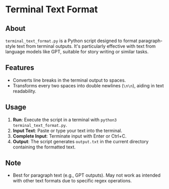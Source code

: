 # Terminal Text Format

## About
`terminal_text_format.py` is a Python script designed to format paragraph-style text from terminal outputs. It's particularly effective with text from language models like GPT, suitable for story writing or similar tasks.

## Features
- Converts line breaks in the terminal output to spaces.
- Transforms every two spaces into double newlines (`\n\n`), aiding in text readability.

## Usage
1. **Run**: Execute the script in a terminal with `python3 terminal_text_format.py`.
2. **Input Text**: Paste or type your text into the terminal.
3. **Complete Input**: Terminate input with Enter or Ctrl+C.
4. **Output**: The script generates `output.txt` in the current directory containing the formatted text.

## Note
- Best for paragraph text (e.g., GPT outputs). May not work as intended with other text formats due to specific regex operations.
